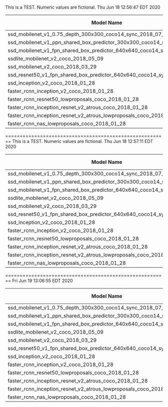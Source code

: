 This is a TEST.  Numeric values are fictional.
Thu Jun 18 12:56:47 EDT 2020

|  Model Name             |  Wget Time | Tar Time | Dir Size |
|-------------------------|------------|----------|----------|
| ssd_mobilenet_v1_0.75_depth_300x300_coco14_sync_2018_07_03 | 0.33  |0.38  |4.6G  |4.6G  |
| ssd_mobilenet_v1_ppn_shared_box_predictor_300x300_coco14_sync_2018_07_03 | 0.33  |0.67  |4.6G  |4.6G  |
| ssd_mobilenet_v1_fpn_shared_box_predictor_640x640_coco14_sync_2018_07_03 | 0.32  |0.67  |4.6G  |4.6G  |
| ssdlite_mobilenet_v2_coco_2018_05_09 | 0.32  |0.66  |4.6G  |4.6G  |
| ssd_mobilenet_v2_coco_2018_03_29 | 0.31  |0.66  |4.6G  |4.6G  |
| ssd_resnet50_v1_fpn_shared_box_predictor_640x640_coco14_sync_2018_07_03 | 0.31  |0.65  |4.6G  |4.6G  |
| ssd_inception_v2_coco_2018_01_28 | 0.30  |0.65  |4.6G  |4.6G  |
| faster_rcnn_inception_v2_coco_2018_01_28 | 0.30  |0.64  |4.6G  |4.6G  |
| faster_rcnn_resnet50_lowproposals_coco_2018_01_28 | 0.29  |0.64  |4.6G  |4.6G  |
| faster_rcnn_inception_resnet_v2_atrous_coco_2018_01_28 | 0.29  |0.63  |4.6G  |4.6G  |
| faster_rcnn_inception_resnet_v2_atrous_lowproposals_coco_2018_01_28 | 0.28  |0.63  |4.6G  |4.6G  |
| faster_rcnn_nas_lowproposals_coco_2018_01_28 | 0.28  |0.62  |4.6G  |4.6G  |

========================================================
This is a TEST.  Numeric values are fictional.
Thu Jun 18 12:57:11 EDT 2020

|  Model Name             |  Wget Time | Tar Time | Dir Size |
|-------------------------|------------|----------|----------|
| ssd_mobilenet_v1_0.75_depth_300x300_coco14_sync_2018_07_03 | 0.92  |0.97  |4.6G  |4.6G  |
| ssd_mobilenet_v1_ppn_shared_box_predictor_300x300_coco14_sync_2018_07_03 | 0.30  |0.64  |4.6G  |4.6G  |
| ssd_mobilenet_v1_fpn_shared_box_predictor_640x640_coco14_sync_2018_07_03 | 0.30  |0.64  |4.6G  |4.6G  |
| ssdlite_mobilenet_v2_coco_2018_05_09 | 0.29  |0.63  |4.6G  |4.6G  |
| ssd_mobilenet_v2_coco_2018_03_29 | 0.29  |0.63  |4.6G  |4.6G  |
| ssd_resnet50_v1_fpn_shared_box_predictor_640x640_coco14_sync_2018_07_03 | 0.28  |0.62  |4.6G  |4.6G  |
| ssd_inception_v2_coco_2018_01_28 | 0.28  |0.62  |4.6G  |4.6G  |
| faster_rcnn_inception_v2_coco_2018_01_28 | 0.27  |0.61  |4.6G  |4.6G  |
| faster_rcnn_resnet50_lowproposals_coco_2018_01_28 | 0.27  |0.61  |4.6G  |4.6G  |
| faster_rcnn_inception_resnet_v2_atrous_coco_2018_01_28 | 0.26  |0.60  |4.6G  |4.6G  |
| faster_rcnn_inception_resnet_v2_atrous_lowproposals_coco_2018_01_28 | 0.26  |0.60  |4.6G  |4.6G  |
| faster_rcnn_nas_lowproposals_coco_2018_01_28 | 0.25  |0.59  |4.6G  |4.6G  |

========================================================
Fri Jun 19 13:06:55 EDT 2020

|  Model Name             |  Wget Time | Tar Time | Dir Size |
|-------------------------|------------|----------|----------|
| ssd_mobilenet_v1_0.75_depth_300x300_coco14_sync_2018_07_03 | 0.42  |0.85  |4.6G  |4.6G  |
| ssd_mobilenet_v1_ppn_shared_box_predictor_300x300_coco14_sync_2018_07_03 | 0.60  |0.11  |4.6G  |4.6G  |
| ssd_mobilenet_v1_fpn_shared_box_predictor_640x640_coco14_sync_2018_07_03 | 0.23  |0.36  |4.6G  |4.6G  |
| ssdlite_mobilenet_v2_coco_2018_05_09 | 0.10  |0.83  |4.6G  |4.6G  |
| ssd_mobilenet_v2_coco_2018_03_29 | 0.65  |0.81  |4.6G  |4.6G  |
| ssd_resnet50_v1_fpn_shared_box_predictor_640x640_coco14_sync_2018_07_03 | 0.90  |0.30  |4.6G  |4.6G  |
| ssd_inception_v2_coco_2018_01_28 | 0.15  |0.59  |4.6G  |4.6G  |
| faster_rcnn_inception_v2_coco_2018_01_28 | 0.20  |0.46  |4.6G  |4.6G  |
| faster_rcnn_resnet50_lowproposals_coco_2018_01_28 | 0.19  |0.62  |4.6G  |4.6G  |
| faster_rcnn_inception_resnet_v2_atrous_coco_2018_01_28 | 0.45  |0.88  |4.6G  |4.6G  |
| faster_rcnn_inception_resnet_v2_atrous_lowproposals_coco_2018_01_28 | 0.70  |0.13  |4.6G  |4.6G  |
| faster_rcnn_nas_lowproposals_coco_2018_01_28 | 0.87  |0.30  |4.6G  |4.6G  |
